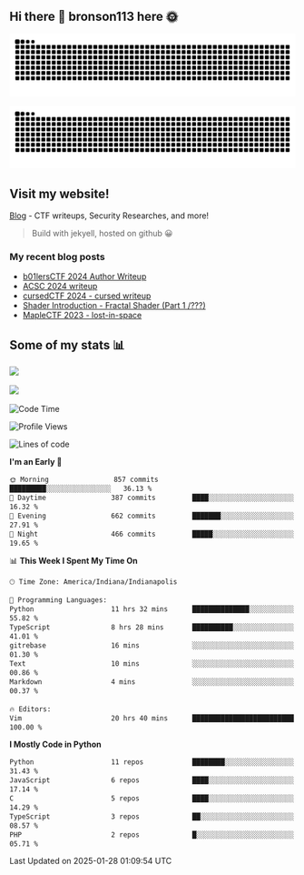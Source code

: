 ## Hi there 👋 bronson113 here 🌞
<div align="center">

![GitHub Snake Light](https://raw.githubusercontent.com/bronson113/bronson113/snake/github-snake.svg#gh-light-mode-only)

![GitHub Snake dark](https://raw.githubusercontent.com/bronson113/bronson113/snake/github-snake-dark.svg#gh-dark-mode-only)

</div>

## Visit my website!
[Blog](https://bronson113.github.io/) - CTF writeups, Security Researches, and more! 

> Build with jekyell, hosted on github 😀

### My recent blog posts

<!-- BLOG-POST-LIST:START -->
- [b01lersCTF 2024 Author Writeup](http://blog.bronson113.org/2024/04/15/b01lersctf-2024-author-writeup.html)
- [ACSC 2024 writeup](http://blog.bronson113.org/2024/04/03/acsc-2024-writeup.html)
- [cursedCTF 2024 - cursed writeup](http://blog.bronson113.org/2024/04/03/cursed.html)
- [Shader Introduction - Fractal Shader &lpar;Part 1 /???&rpar;](http://blog.bronson113.org/2024/03/12/shader-introduction-fractal-shader-part-1.html)
- [MapleCTF 2023 - lost-in-space](http://blog.bronson113.org/2023/10/03/maplectf-2023-lost-in-space.html)
<!-- BLOG-POST-LIST:END -->

## Some of my stats 📊
![](https://github-readme-stats-sigma-five.vercel.app/api?username=bronson113&theme=transparent&show_icons=true)

![](https://github-readme-stats-sigma-five.vercel.app/api/top-langs/?username=bronson113&theme=transparent&layout=compact&card_width=445)



<!--START_SECTION:waka-->
![Code Time](http://img.shields.io/badge/Code%20Time-1%2C015%20hrs%2030%20mins-blue)

![Profile Views](http://img.shields.io/badge/Profile%20Views-1-blue)

![Lines of code](https://img.shields.io/badge/From%20Hello%20World%20I%27ve%20Written-1.6%20million%20lines%20of%20code-blue)

**I'm an Early 🐤** 

```text
🌞 Morning                857 commits         █████████░░░░░░░░░░░░░░░░   36.13 % 
🌆 Daytime                387 commits         ████░░░░░░░░░░░░░░░░░░░░░   16.32 % 
🌃 Evening                662 commits         ███████░░░░░░░░░░░░░░░░░░   27.91 % 
🌙 Night                  466 commits         █████░░░░░░░░░░░░░░░░░░░░   19.65 % 
```


📊 **This Week I Spent My Time On** 

```text
🕑︎ Time Zone: America/Indiana/Indianapolis

💬 Programming Languages: 
Python                   11 hrs 32 mins      ██████████████░░░░░░░░░░░   55.82 % 
TypeScript               8 hrs 28 mins       ██████████░░░░░░░░░░░░░░░   41.01 % 
gitrebase                16 mins             ░░░░░░░░░░░░░░░░░░░░░░░░░   01.30 % 
Text                     10 mins             ░░░░░░░░░░░░░░░░░░░░░░░░░   00.86 % 
Markdown                 4 mins              ░░░░░░░░░░░░░░░░░░░░░░░░░   00.37 % 

🔥 Editors: 
Vim                      20 hrs 40 mins      █████████████████████████   100.00 % 
```

**I Mostly Code in Python** 

```text
Python                   11 repos            ████████░░░░░░░░░░░░░░░░░   31.43 % 
JavaScript               6 repos             ████░░░░░░░░░░░░░░░░░░░░░   17.14 % 
C                        5 repos             ████░░░░░░░░░░░░░░░░░░░░░   14.29 % 
TypeScript               3 repos             ██░░░░░░░░░░░░░░░░░░░░░░░   08.57 % 
PHP                      2 repos             █░░░░░░░░░░░░░░░░░░░░░░░░   05.71 % 
```




 Last Updated on 2025-01-28 01:09:54 UTC
<!--END_SECTION:waka-->
